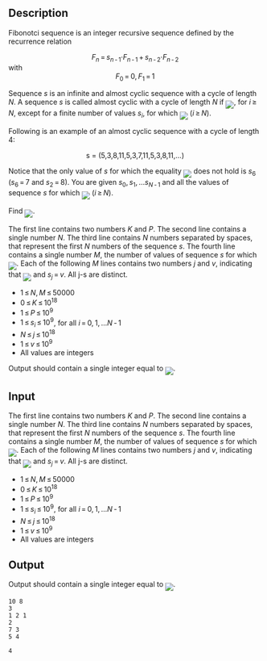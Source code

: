 ## Description

<div><p>Fibonotci sequence is an integer recursive sequence defined by the recurrence relation </p><center> <span class="tex-span"><i>F</i><sub class="lower-index"><i>n</i></sub> = <i>s</i><sub class="lower-index"><i>n</i> - 1</sub>·<i>F</i><sub class="lower-index"><i>n</i> - 1</sub> + <i>s</i><sub class="lower-index"><i>n</i> - 2</sub>·<i>F</i><sub class="lower-index"><i>n</i> - 2</sub></span> </center> with <center> <span class="tex-span"><i>F</i><sub class="lower-index">0</sub> = 0, <i>F</i><sub class="lower-index">1</sub> = 1</span> </center><p>Sequence <span class="tex-span"><i>s</i></span> is an infinite and almost cyclic sequence with a cycle of length <span class="tex-span"><i>N</i></span>. A sequence <span class="tex-span"><i>s</i></span> is called almost cyclic with a cycle of length <span class="tex-span"><i>N</i></span> if <img align="middle" class="tex-formula" src="file://l35ayLYa.png" style="max-width: 100.0%;max-height: 100.0%;">, for <span class="tex-span"><i>i</i> ≥ <i>N</i></span>, except for a finite number of values <span class="tex-span"><i>s</i><sub class="lower-index"><i>i</i></sub></span>, for which <img align="middle" class="tex-formula" src="file://4qToOiGn.png" style="max-width: 100.0%;max-height: 100.0%;"> (<span class="tex-span"><i>i</i> ≥ <i>N</i></span>).</p><p>Following is an example of an almost cyclic sequence with a cycle of length 4: </p><center> s = (5,3,8,11,5,3,7,11,5,3,8,11,…) </center><p>Notice that the only value of <span class="tex-span"><i>s</i></span> for which the equality <img align="middle" class="tex-formula" src="file://nAB5ymmQ.png" style="max-width: 100.0%;max-height: 100.0%;"> does not hold is <span class="tex-span"><i>s</i><sub class="lower-index">6</sub></span> (<span class="tex-span"><i>s</i><sub class="lower-index">6</sub> = 7</span> and <span class="tex-span"><i>s</i><sub class="lower-index">2</sub> = 8</span>). You are given <span class="tex-span"><i>s</i><sub class="lower-index">0</sub>, <i>s</i><sub class="lower-index">1</sub>, ...<i>s</i><sub class="lower-index"><i>N</i> - 1</sub></span> and all the values of sequence <span class="tex-span"><i>s</i></span> for which <img align="middle" class="tex-formula" src="file://4V6hXVzB.png" style="max-width: 100.0%;max-height: 100.0%;"> (<span class="tex-span"><i>i</i> ≥ <i>N</i></span>).</p><p>Find <img align="middle" class="tex-formula" src="file://fctvMpYR.png" style="max-width: 100.0%;max-height: 100.0%;">.</p></div><div class="input-specification"><p>The first line contains two numbers <span class="tex-span"><i>K</i></span> and <span class="tex-span"><i>P</i></span>. The second line contains a single number <span class="tex-span"><i>N</i></span>. The third line contains <span class="tex-span"><i>N</i></span> numbers separated by spaces, that represent the first <span class="tex-span"><i>N</i></span> numbers of the sequence <span class="tex-span"><i>s</i></span>. The fourth line contains a single number <span class="tex-span"><i>M</i></span>, the number of values of sequence <span class="tex-span"><i>s</i></span> for which <img align="middle" class="tex-formula" src="file://yGXELVHT.png" style="max-width: 100.0%;max-height: 100.0%;">. Each of the following <span class="tex-span"><i>M</i></span> lines contains two numbers <span class="tex-span"><i>j</i></span> and <span class="tex-span"><i>v</i></span>, indicating that <img align="middle" class="tex-formula" src="file://iYzp5nAo.png" style="max-width: 100.0%;max-height: 100.0%;"> and <span class="tex-span"><i>s</i><sub class="lower-index"><i>j</i></sub> = <i>v</i></span>. All j-s are distinct.</p><ul> <li> <span class="tex-span">1 ≤ <i>N</i>, <i>M</i> ≤ 50000</span> </li><li> <span class="tex-span">0 ≤ <i>K</i> ≤ 10<sup class="upper-index">18</sup></span> </li><li> <span class="tex-span">1 ≤ <i>P</i> ≤ 10<sup class="upper-index">9</sup></span> </li><li> <span class="tex-span">1 ≤ <i>s</i><sub class="lower-index"><i>i</i></sub> ≤ 10<sup class="upper-index">9</sup></span>, for all <span class="tex-span"><i>i</i> = 0, 1, ...<i>N</i> - 1</span> </li><li> <span class="tex-span"><i>N</i> ≤ <i>j</i> ≤ 10<sup class="upper-index">18</sup></span> </li><li> <span class="tex-span">1 ≤ <i>v</i> ≤ 10<sup class="upper-index">9</sup></span> </li><li> All values are integers </li></ul></div><div class="output-specification"><p>Output should contain a single integer equal to <img align="middle" class="tex-formula" src="file://8agYjtrA.png" style="max-width: 100.0%;max-height: 100.0%;">.</p></div>

## Input

<p>The first line contains two numbers <span class="tex-span"><i>K</i></span> and <span class="tex-span"><i>P</i></span>. The second line contains a single number <span class="tex-span"><i>N</i></span>. The third line contains <span class="tex-span"><i>N</i></span> numbers separated by spaces, that represent the first <span class="tex-span"><i>N</i></span> numbers of the sequence <span class="tex-span"><i>s</i></span>. The fourth line contains a single number <span class="tex-span"><i>M</i></span>, the number of values of sequence <span class="tex-span"><i>s</i></span> for which <img align="middle" class="tex-formula" src="file://yGXELVHT.png" style="max-width: 100.0%;max-height: 100.0%;">. Each of the following <span class="tex-span"><i>M</i></span> lines contains two numbers <span class="tex-span"><i>j</i></span> and <span class="tex-span"><i>v</i></span>, indicating that <img align="middle" class="tex-formula" src="file://iYzp5nAo.png" style="max-width: 100.0%;max-height: 100.0%;"> and <span class="tex-span"><i>s</i><sub class="lower-index"><i>j</i></sub> = <i>v</i></span>. All j-s are distinct.</p><ul> <li> <span class="tex-span">1 ≤ <i>N</i>, <i>M</i> ≤ 50000</span> </li><li> <span class="tex-span">0 ≤ <i>K</i> ≤ 10<sup class="upper-index">18</sup></span> </li><li> <span class="tex-span">1 ≤ <i>P</i> ≤ 10<sup class="upper-index">9</sup></span> </li><li> <span class="tex-span">1 ≤ <i>s</i><sub class="lower-index"><i>i</i></sub> ≤ 10<sup class="upper-index">9</sup></span>, for all <span class="tex-span"><i>i</i> = 0, 1, ...<i>N</i> - 1</span> </li><li> <span class="tex-span"><i>N</i> ≤ <i>j</i> ≤ 10<sup class="upper-index">18</sup></span> </li><li> <span class="tex-span">1 ≤ <i>v</i> ≤ 10<sup class="upper-index">9</sup></span> </li><li> All values are integers </li></ul>

## Output

<p>Output should contain a single integer equal to <img align="middle" class="tex-formula" src="file://8agYjtrA.png" style="max-width: 100.0%;max-height: 100.0%;">.</p>





```input1
10 8
3
1 2 1
2
7 3
5 4

```




```output1
4

```


